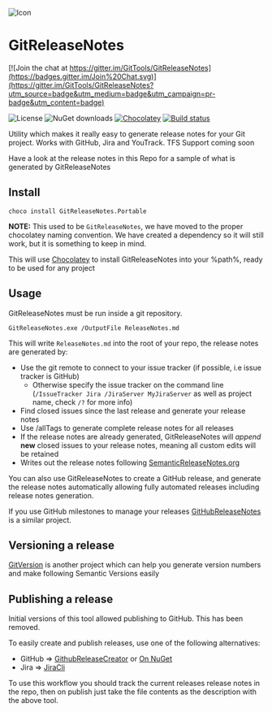 ![Icon](https://raw.github.com/GitTools/GitTools.Core/master/GitTools_logo.png)

GitReleaseNotes
==============

[![Join the chat at https://gitter.im/GitTools/GitReleaseNotes](https://badges.gitter.im/Join%20Chat.svg)](https://gitter.im/GitTools/GitReleaseNotes?utm_source=badge&utm_medium=badge&utm_campaign=pr-badge&utm_content=badge)

![License](https://img.shields.io/github/license/gittools/gittools.core.svg)
![NuGet downloads](https://img.shields.io/chocolatey/dt/gitreleasenotes.Portable.svg)
[![Chocolatey](https://img.shields.io/chocolatey/v/gitreleasenotes.svg)](https://chocolatey.org/packages/GitReleaseNotes.Portable)
[![Build status](https://ci.appveyor.com/api/projects/status/br0rijb3rgn1qb0c/branch/master?svg=true)](https://ci.appveyor.com/project/GitTools/gitreleasenotes/branch/master)

Utility which makes it really easy to generate release notes for your Git project. Works with GitHub, Jira and YouTrack. TFS Support coming soon

Have a look at the release notes in this Repo for a sample of what is generated by GitReleaseNotes

## Install

    choco install GitReleaseNotes.Portable

**NOTE:** This used to be `GitReleaseNotes`, we have moved to the proper chocolatey naming convention. We have created a dependency so it will still work, but it is something to keep in mind.

This will use [Chocolatey](http://chocolatey.org) to install GitReleaseNotes into your %path%, ready to be used for any project

## Usage
GitReleaseNotes must be run inside a git repository.

    GitReleaseNotes.exe /OutputFile ReleaseNotes.md

This will write `ReleaseNotes.md` into the root of your repo, the release notes are generated by:

 - Use the git remote to connect to your issue tracker (if possible, i.e issue tracker is GitHub)
   - Otherwise specify the issue tracker on the command line (`/IssueTracker Jira /JiraServer MyJiraServer` as well as project name, check `/?` for more info)
 - Find closed issues since the last release and generate your release notes
 - Use /allTags to generate complete release notes for all releases
 - If the release notes are already generated, GitReleaseNotes will *append* **new** closed issues to your release notes, meaning all custom edits will be retained
 - Writes out the release notes following [SemanticReleaseNotes.org](http://www.semanticreleasenotes.org/)

You can also use GitReleaseNotes to create a GitHub release, and generate the release notes automatically allowing fully automated releases including release notes generation.

If you use GitHub milestones to manage your releases [GitHubReleaseNotes](https://github.com/Particular/GitHubReleaseNotes) is a similar project.

## Versioning a release
[GitVersion](https://github.com/Particular/GitVersion) is another project which can help you generate version numbers and make following Semantic Versions easily

## Publishing a release
Initial versions of this tool allowed publishing to GitHub. This has been removed.

To easily create and publish releases, use one of the following alternatives:

- GitHub => [GithubReleaseCreator](https://github.com/dazinator/GithubReleaseCreator) or [On NuGet](https://www.nuget.org/packages/GithubReleaseCreator/)
- Jira => [JiraCli](https://github.com/CatenaLogic/JiraCli)

To use this workflow you should track the current releases release notes in the repo, then on publish just take the file contents as the description with the above tool.
